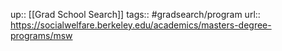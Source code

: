 ---
---
up:: [[Grad School Search]]
tags:: #gradsearch/program 
url:: https://socialwelfare.berkeley.edu/academics/masters-degree-programs/msw

